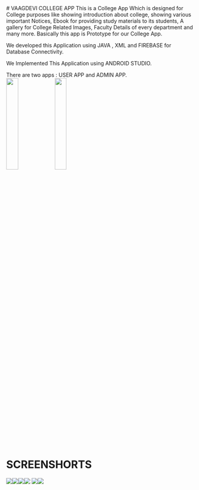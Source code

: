 <head><meta name="google-site-verification" content="8wTJbPR0VNI1pBZ7B33AGe4e6XmavELZ4APR-LN2Wqk" /></head>
# VAAGDEVI COLLEGE APP
This is a College App Which is designed for College purposes like showing introduction about college, showing various important Notices, Ebook for providing study materials to its students, A gallery for College Related Images, Faculty Details of every department and many more. Basically this app is  Prototype for our College App.

We developed this Application using JAVA , XML and FIREBASE for Database Connectivity.

We Implemented This Application using ANDROID STUDIO.

There are two apps : USER APP and ADMIN APP.<br/>
<img src="https://1000logos.net/wp-content/uploads/2016/10/Android-Logo-640x400.png" width="25%"/>
<img src="https://1.bp.blogspot.com/-YIfQT6q8ZM4/Vzyq5z1B8HI/AAAAAAAAAAc/UmWSSMLKtKgtH7CACElUp12zXkrPK5UoACLcB/w1200-h630-p-k-no-nu/image00.png" width="25%"/>
# SCREENSHORTS
<img src="https://blogger.googleusercontent.com/img/b/R29vZ2xl/AVvXsEgQsuv36BmZhXwwvWYOGJqUb5jb1mftWLNYHnpGDwsIcNnN5dRJm2F0MRsvXJ8C6zfz3K_Eta4GZfmJ92oRQjbkpOAtZYVwanimfO7GHZLTIuuOMV63LEEGM28WMj8mfMwtzukROU7Nq9Nm0b5jhioNBLH9W9JYi3Gmqw12-oeBWH9SQF5L_ArIj2hg/s320/Screenshot_2023-04-21-12-25-01-890_com.example.vaagdevicollege.jpg"/><img src="https://blogger.googleusercontent.com/img/b/R29vZ2xl/AVvXsEhLLo9Lu3DkyH51346MW9yrlaHo5u96TthLQ0k_CWwvRrxkaUTNRchVwrLMjgDOT3bJ6X-RbUDgrgMtbLlYuri5NHf0Ki_QuNzSNcgctIoSuJDMoQXIKBRyrIodUZfNoRE2kqAcddjUxKSjNAyo_YDyplne2itxm5vgVFUXenu9fSfnaINgD9X6nFQ0/s320/Screenshot_2023-04-21-12-25-20-726_com.example.vaagdevicollege.jpg"/><img src="https://blogger.googleusercontent.com/img/b/R29vZ2xl/AVvXsEilp4RCdlnGzCCQG2Pphr8N1yRbuvuUoMxEdN-9qGLJjCVfrwweuFOvAHBo_6YntK9UCr5Wf9Aqp7GlCSuqI-CjVX_Gso0aP48dwcYJIVsEc3NsHaFsUvpmWHATqC5dIZcSMjpBC5lIX2mqbgs8IEeoVdNY-ozOu7aaDBb7fWqCjkNOOPnAEa7qBiXA/s320/Screenshot_2023-04-21-12-25-25-371_com.example.vaagdevicollege.jpg"/><img src="https://blogger.googleusercontent.com/img/b/R29vZ2xl/AVvXsEjS1Q1MAbUb0m26gcu6R90slZIRtVYkcuVK2x2QZSmu91nmDJqCC3nfGnZnGFx3s25PRAwbRQ9d1Li67ySmLPI_PIvcyXELeV3KKqeYgS5A8waORHutLap77O6ArS97pTkneEa6tVME2QyTpKiX-BU9voGWgSjoE9Wmgm5SzqbNgOpuKPows6vZ1Gzr/s320/Screenshot_2023-04-21-12-25-31-506_com.example.vaagdevicollege.jpg"/>
<img src="https://blogger.googleusercontent.com/img/b/R29vZ2xl/AVvXsEhusDwfcyoBhppzaeG9h5kj0f8aP_XZebn16rf9OawcSeVyBmf9ofahxx0VSIR6ERh9C0mP-dXYVAgz3V-0BZ6xKsuupSLOzOZe90rvACGD6_8lwzbNLfv5Ku_WZKiuqFmAVHVq3axZzqjIyQ95wCQNLUovrioTm1y9qgkzqSUBYWExbXWnd5uzMJYV/s320/Screenshot_2023-04-21-12-25-52-625_com.example.vaagdevicollege.jpg"/><img src="https://blogger.googleusercontent.com/img/b/R29vZ2xl/AVvXsEgZ6sKxjdaBbkmTcviiCXWkl_pBnCu_WTBqY9TfOtKiMP5vSB6p7tnjR0K_M8xT63LLs9fQpGynu8o-_990VKB9tovWQBPuNSoMoFGrIb5zbKN2-pjEsCrhph1i_zfq998CxdhoEod0uJU4ph-fulrE33ncyBvHg9TtEMUCxpuO07JAu2GEg06IjP-N/s320/Screenshot_2023-04-21-12-27-35-855_com.example.vaagdevicollege.jpg"/>
